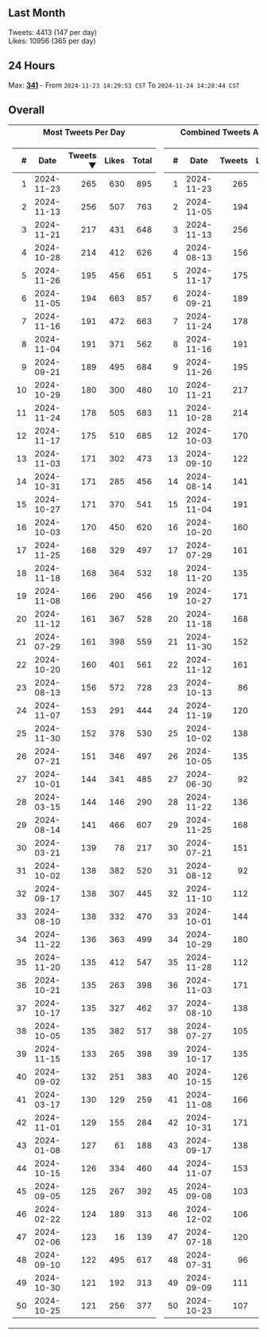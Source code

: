 ## Last Month
Tweets: 4413 (147 per day)\
Likes: 10956 (365 per day)

## 24 Hours
Max: [**341**](../misc/most-tweets_24-hr.csv) - From `2024-11-23 14:29:53 CST` To `2024-11-24 14:28:44 CST`

## Overall
<table>
<tr><th>Most Tweets Per Day</th><th>Combined Tweets And Likes</th></tr><tr><td>


|#|Date|Tweets ▼|Likes|Total|
|--:|--|--:|--:|--:|
|1|2024-11-23|265|630|895|
|2|2024-11-13|256|507|763|
|3|2024-11-21|217|431|648|
|4|2024-10-28|214|412|626|
|5|2024-11-26|195|456|651|
|6|2024-11-05|194|663|857|
|7|2024-11-16|191|472|663|
|8|2024-11-04|191|371|562|
|9|2024-09-21|189|495|684|
|10|2024-10-29|180|300|480|
|11|2024-11-24|178|505|683|
|12|2024-11-17|175|510|685|
|13|2024-11-03|171|302|473|
|14|2024-10-31|171|285|456|
|15|2024-10-27|171|370|541|
|16|2024-10-03|170|450|620|
|17|2024-11-25|168|329|497|
|18|2024-11-18|168|364|532|
|19|2024-11-08|166|290|456|
|20|2024-11-12|161|367|528|
|21|2024-07-29|161|398|559|
|22|2024-10-20|160|401|561|
|23|2024-08-13|156|572|728|
|24|2024-11-07|153|291|444|
|25|2024-11-30|152|378|530|
|26|2024-07-21|151|346|497|
|27|2024-10-01|144|341|485|
|28|2024-03-15|144|146|290|
|29|2024-08-14|141|466|607|
|30|2024-03-21|139|78|217|
|31|2024-10-02|138|382|520|
|32|2024-09-17|138|307|445|
|33|2024-08-10|138|332|470|
|34|2024-11-22|136|363|499|
|35|2024-11-20|135|412|547|
|36|2024-10-21|135|263|398|
|37|2024-10-17|135|327|462|
|38|2024-10-05|135|382|517|
|39|2024-11-15|133|265|398|
|40|2024-09-02|132|251|383|
|41|2024-03-17|130|129|259|
|42|2024-11-01|129|155|284|
|43|2024-01-08|127|61|188|
|44|2024-10-15|126|334|460|
|45|2024-09-05|125|267|392|
|46|2024-02-22|124|189|313|
|47|2024-02-06|123|16|139|
|48|2024-09-10|122|495|617|
|49|2024-10-30|121|192|313|
|50|2024-10-25|121|256|377|

</td><td>


|#|Date|Tweets|Likes|Total ▼|
|--:|--|--:|--:|--:|
|1|2024-11-23|265|630|895|
|2|2024-11-05|194|663|857|
|3|2024-11-13|256|507|763|
|4|2024-08-13|156|572|728|
|5|2024-11-17|175|510|685|
|6|2024-09-21|189|495|684|
|7|2024-11-24|178|505|683|
|8|2024-11-16|191|472|663|
|9|2024-11-26|195|456|651|
|10|2024-11-21|217|431|648|
|11|2024-10-28|214|412|626|
|12|2024-10-03|170|450|620|
|13|2024-09-10|122|495|617|
|14|2024-08-14|141|466|607|
|15|2024-11-04|191|371|562|
|16|2024-10-20|160|401|561|
|17|2024-07-29|161|398|559|
|18|2024-11-20|135|412|547|
|19|2024-10-27|171|370|541|
|20|2024-11-18|168|364|532|
|21|2024-11-30|152|378|530|
|22|2024-11-12|161|367|528|
|23|2024-10-13|86|438|524|
|24|2024-11-19|120|402|522|
|25|2024-10-02|138|382|520|
|26|2024-10-05|135|382|517|
|27|2024-06-30|92|413|505|
|28|2024-11-22|136|363|499|
|29|2024-11-25|168|329|497|
|30|2024-07-21|151|346|497|
|31|2024-08-12|92|404|496|
|32|2024-11-10|112|375|487|
|33|2024-10-01|144|341|485|
|34|2024-10-29|180|300|480|
|35|2024-11-28|112|366|478|
|36|2024-11-03|171|302|473|
|37|2024-08-10|138|332|470|
|38|2024-07-27|105|359|464|
|39|2024-10-17|135|327|462|
|40|2024-10-15|126|334|460|
|41|2024-11-08|166|290|456|
|42|2024-10-31|171|285|456|
|43|2024-09-17|138|307|445|
|44|2024-11-07|153|291|444|
|45|2024-09-08|103|341|444|
|46|2024-12-02|106|335|441|
|47|2024-07-18|120|312|432|
|48|2024-07-31|96|325|421|
|49|2024-09-09|111|304|415|
|50|2024-10-23|107|297|404|

</td><tr>
</table>


